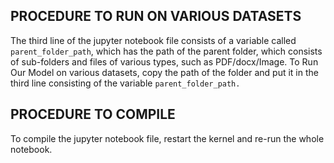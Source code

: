 ## PROCEDURE TO RUN ON VARIOUS DATASETS
The third line of the jupyter notebook file consists of a variable called `parent_folder_path`, which has the path of the parent folder, which consists of sub-folders and files of various types, such as PDF/docx/Image. To Run Our Model on various datasets, copy the path of the folder and put it in the third line consisting of the variable `parent_folder_path.`

## PROCEDURE TO COMPILE
To compile the jupyter notebook file, restart the kernel and re-run the whole notebook.
